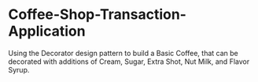 # Coffee-Shop-Transaction-Application
Using the Decorator design pattern to build a Basic Coffee, that can be decorated with additions of Cream, Sugar, Extra Shot, Nut Milk, and Flavor Syrup. 
